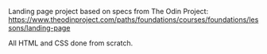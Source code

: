 Landing page project based on specs from The Odin Project: https://www.theodinproject.com/paths/foundations/courses/foundations/lessons/landing-page

All HTML and CSS done from scratch.